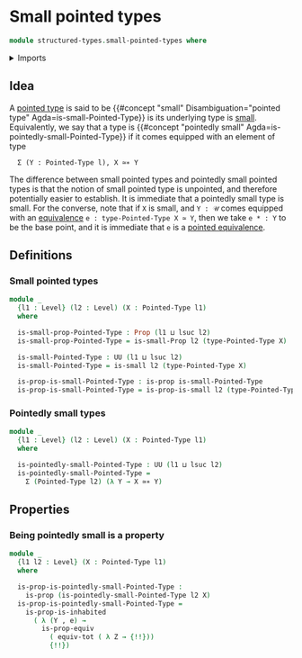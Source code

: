 # Small pointed types

```agda
module structured-types.small-pointed-types where
```

<details><summary>Imports</summary>

```agda
open import foundation.dependent-pair-types
open import foundation.functoriality-dependent-pair-types
open import foundation.propositions
open import foundation.small-types
open import foundation.universe-levels

open import structured-types.pointed-equivalences
open import structured-types.pointed-types
```

</details>

## Idea

A [pointed type](structured-types.pointed-types.md) is said to be {{#concept "small" Disambiguation="pointed type" Agda=is-small-Pointed-Type}} is its underlying type is [small](foundation.small-types.md). Equivalently, we say that a type is {{#concept "pointedly small" Agda=is-pointedly-small-Pointed-Type}} if it comes equipped with an element of type

```text
  Σ (Y : Pointed-Type l), X ≃∗ Y
```

The difference between small pointed types and pointedly small pointed types is that the notion of small pointed type is unpointed, and therefore potentially easier to establish. It is immediate that a pointedly small type is small. For the converse, note that if `X` is small, and `Y : 𝒰` comes equipped with an [equivalence](foundation-core.equivalences.md) `e : type-Pointed-Type X ≃ Y`, then we take `e * : Y` to be the base point, and it is immediate that `e` is a [pointed equivalence](structured-types.pointed-equivalences.md).

## Definitions

### Small pointed types

```agda
module _
  {l1 : Level} (l2 : Level) (X : Pointed-Type l1)
  where

  is-small-prop-Pointed-Type : Prop (l1 ⊔ lsuc l2)
  is-small-prop-Pointed-Type = is-small-Prop l2 (type-Pointed-Type X)

  is-small-Pointed-Type : UU (l1 ⊔ lsuc l2)
  is-small-Pointed-Type = is-small l2 (type-Pointed-Type X)

  is-prop-is-small-Pointed-Type : is-prop is-small-Pointed-Type
  is-prop-is-small-Pointed-Type = is-prop-is-small l2 (type-Pointed-Type X)
```

### Pointedly small types

```agda
module _
  {l1 : Level} (l2 : Level) (X : Pointed-Type l1)
  where

  is-pointedly-small-Pointed-Type : UU (l1 ⊔ lsuc l2)
  is-pointedly-small-Pointed-Type =
    Σ (Pointed-Type l2) (λ Y → X ≃∗ Y)
```

## Properties

### Being pointedly small is a property

```agda
module _
  {l1 l2 : Level} (X : Pointed-Type l1)
  where

  is-prop-is-pointedly-small-Pointed-Type :
    is-prop (is-pointedly-small-Pointed-Type l2 X)
  is-prop-is-pointedly-small-Pointed-Type =
    is-prop-is-inhabited
      ( λ (Y , e) →
        is-prop-equiv
          ( equiv-tot ( λ Z → {!!}))
          {!!})
```
